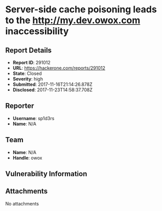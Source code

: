 # Server-side cache poisoning leads to the http://my.dev.owox.com inaccessibility

## Report Details
- **Report ID**: 291012
- **URL**: https://hackerone.com/reports/291012
- **State**: Closed
- **Severity**: high
- **Submitted**: 2017-11-16T21:14:26.878Z
- **Disclosed**: 2017-11-23T14:58:37.708Z

## Reporter
- **Username**: sp1d3rs
- **Name**: N/A

## Team
- **Name**: N/A
- **Handle**: owox

## Vulnerability Information


## Attachments
No attachments
